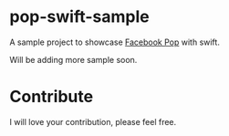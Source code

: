 # pop-swift-sample

A sample project to showcase [Facebook Pop](https://github.com/facebook/pop) with swift.

Will be adding more sample soon.

# Contribute

I will love your contribution, please feel free.

